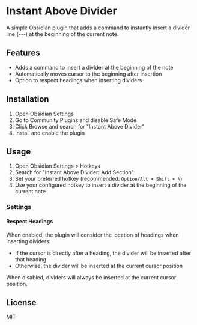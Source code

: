 # Instant Above Divider

A simple Obsidian plugin that adds a command to instantly insert a divider line (---) at the beginning of the current note.

## Features

-   Adds a command to insert a divider at the beginning of the note
-   Automatically moves cursor to the beginning after insertion
-   Option to respect headings when inserting dividers

## Installation

1. Open Obsidian Settings
2. Go to Community Plugins and disable Safe Mode
3. Click Browse and search for "Instant Above Divider"
4. Install and enable the plugin

## Usage

1. Open Obsidian Settings > Hotkeys
2. Search for "Instant Above Divider: Add Section"
3. Set your preferred hotkey (recommended: `Option/Alt + Shift + N`)
4. Use your configured hotkey to insert a divider at the beginning of the current note

### Settings

#### Respect Headings

When enabled, the plugin will consider the location of headings when inserting dividers:

-   If the cursor is directly after a heading, the divider will be inserted after that heading
-   Otherwise, the divider will be inserted at the current cursor position

When disabled, dividers will always be inserted at the current cursor position.

## License

MIT
